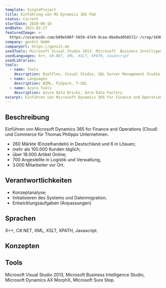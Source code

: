 ```yaml
---
template: SingleProject
title: Einführung von MS Dynamics 365 F&O
status: Current
startDate: 2020-06-16
endDate: 2021-02-17
featuredImage: >-
  https://ucarecdn.com/b89e588f-5659-47e9-9caa-6be0ad058572/-/crop/1690x1728/0,638/-/preview/
company: genXit GmbH
companyUrl: https://genxit.de
usedTools: Microsoft Visual Studio 2013, Microsoft  Business Intelligence Studio, Microsoft Dynamics AX MorphX, MIcrosoft Sure Step.
usedLanguages: X++, C#.NET, XML, XSLT, XPATH, Javascript
usedLibraries:
tools: 
  - name: Tools
    description: BimlFlex, Visual Studio, SQL Server Managmeent Studio
  - name: Languages
    description: BIML, PySpark, T-SQL
  - name: Azure Tools
    description: Azure Data Bricks, Azre Data Factory
excerpt: Einführen von Microsoft Dynamics 365 for Finance and Operations (Cloud) und Commerce für Thomas Philipps Unternehmen
---
```

## Beschreibung

Einführen von Microsoft Dynamics 365 for Finance and Operations (Cloud) und Commerce für Thomas Philipps Unternehmen.

* 260 Märkte (Einzelhandeln) in Deutschland und 6 in Litauen;
* mehr als 100.000 Kunden täglich;
* über 18.000 Artikel Online;
* 700 Angestellte in Logistik und Verwaltung,
* 3.000 Mitarbeiter vor Ort.

## Verantwortlichkeiten

* Konzeptanalyse;
* Initialisieren des Systems und Datenmigration;
* Entwicklungsaufgaben (Anpassungen)
  
## Sprachen

X++, C#.NET, XML, XSLT, XPATH, Javascript.

## Konzepten

## Tools

Microsoft Visual Studio 2013, Microsoft  Business Intelligence Studio, Microsoft Dynamics AX MorphX, MIcrosoft Sure Step.
